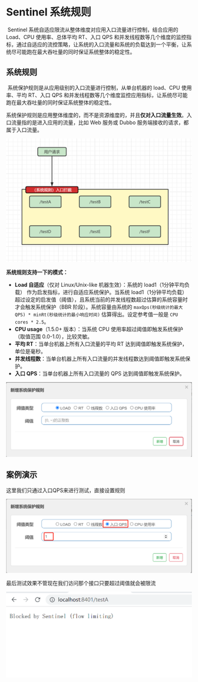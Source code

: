 # Sentinel 系统规则	

​	Sentinel 系统自适应限流从整体维度对应用入口流量进行控制，结合应用的 Load、CPU 使用率、总体平均 RT、入口 QPS 和并发线程数等几个维度的监控指标，通过自适应的流控策略，让系统的入口流量和系统的负载达到一个平衡，让系统尽可能跑在最大吞吐量的同时保证系统整体的稳定性。

## 系统规则

​	系统保护规则是从应用级别的入口流量进行控制，从单台机器的 load、CPU 使用率、平均 RT、入口 QPS 和并发线程数等几个维度监控应用指标，让系统尽可能跑在最大吞吐量的同时保证系统整体的稳定性。

​	系统保护规则是应用整体维度的，而不是资源维度的，并且**仅对入口流量生效**。入口流量指的是进入应用的流量，比如 Web 服务或 Dubbo 服务端接收的请求，都属于入口流量。

![image-20211108170904455](image-20211108170904455.png)

**系统规则支持一下的模式：**

- **Load 自适应**（仅对 Linux/Unix-like 机器生效）：系统的 load1（1分钟平均负载） 作为启发指标，进行自适应系统保护。当系统 load1（1分钟平均负载） 超过设定的启发值（阈值），且系统当前的并发线程数超过估算的系统容量时才会触发系统保护（BBR 阶段）。系统容量由系统的 `maxQps(秒级统计的最大QPS) * minRt(秒级统计的最小响应时间)` 估算得出。设定参考值一般是 `CPU cores * 2.5`。
- **CPU usage**（1.5.0+ 版本）：当系统 CPU 使用率超过阈值即触发系统保护（取值范围 0.0-1.0），比较灵敏。
- **平均 RT**：当单台机器上所有入口流量的平均 RT 达到阈值即触发系统保护，单位是毫秒。
- **并发线程数**：当单台机器上所有入口流量的并发线程数达到阈值即触发系统保护。
- **入口 QPS**：当单台机器上所有入口流量的 QPS 达到阈值即触发系统保护。

![image-20211108162812623](image-20211108162812623.png)



## 案例演示

这里我们只通过入口QPS来进行测试，直接设置规则

![image-20211108173108215](image-20211108173108215.png)

最后测试效果不管现在我们访问那个接口只要超过阈值就会被限流

![image-20211108173202180](image-20211108173202180.png)